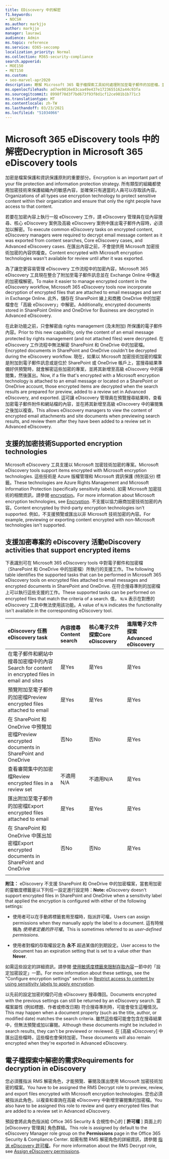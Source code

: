 ```yaml
---
title: EDiscovery 中的解密
f1.keywords:
- NOCSH
ms.author: markjjo
author: markjjo
manager: laurawi
audience: Admin
ms.topic: reference
ms.service: O365-seccomp
localization_priority: Normal
ms.collection: M365-security-compliance
search.appverid:
- MOE150
- MET150
ms.custom:
- seo-marvel-apr2020
description: 瞭解 Microsoft 365 電子檔探索工具如何處理附加至電子郵件的加密檔，並儲存在 SharePoint 線上和商務 OneDrive 中。
ms.openlocfilehash: ad7ee9816e83caa49e437e1723655162a44c93fa
ms.sourcegitcommit: 8998f70d3f7bd673f93f8d1cf12ce981b1b771c3
ms.translationtype: MT
ms.contentlocale: zh-TW
ms.lasthandoff: 03/23/2021
ms.locfileid: "51034066"
---
```

# <a name="decryption-in-microsoft-365-ediscovery-tools"></a><span data-ttu-id="9cdf6-103">Microsoft 365 eDiscovery tools 中的解密</span><span class="sxs-lookup"><span data-stu-id="9cdf6-103">Decryption in Microsoft 365 eDiscovery tools</span></span>

<span data-ttu-id="9cdf6-104">加密是檔案保護和資訊保護原則的重要部分。</span><span class="sxs-lookup"><span data-stu-id="9cdf6-104">Encryption is an important part of your file protection and information protection strategy.</span></span> <span data-ttu-id="9cdf6-105">所有類型的組織都使用加密技術來保護組織內的敏感內容，並確保只有適當的人員可以存取該內容。</span><span class="sxs-lookup"><span data-stu-id="9cdf6-105">Organizations of all types use encryption technology to protect sensitive content within their organization and ensure that only the right people have access to that content.</span></span>

<span data-ttu-id="9cdf6-106">若要在加密內容上執行一般 eDiscovery 工作，請 eDiscovery 管理員在從內容搜尋、核心 eDiscovery 案例及高級 eDiscovery 案例中匯出電子郵件內容時，必須加以解密。</span><span class="sxs-lookup"><span data-stu-id="9cdf6-106">To execute common eDiscovery tasks on encrypted content, eDiscovery managers were required to decrypt email message content as it was exported from content searches, Core eDiscovery cases, and Advanced eDiscovery cases.</span></span> <span data-ttu-id="9cdf6-107">在匯出內容之前，不會提供用 Microsoft 加密技術加密的內容供複查。</span><span class="sxs-lookup"><span data-stu-id="9cdf6-107">Content encrypted with Microsoft encryption technologies wasn't available for review until after it was exported.</span></span>

<span data-ttu-id="9cdf6-108">為了讓您更容易管理 eDiscovery 工作流程中的加密內容，Microsoft 365 eDiscovery 工具現在整合了附加至電子郵件訊息並在 Exchange Online 中傳送的加密檔解密。</span><span class="sxs-lookup"><span data-stu-id="9cdf6-108">To make it easier to manage encrypted content in the eDiscovery workflow, Microsoft 365 eDiscovery tools now incorporate decryption of encrypted files that are attached to email messages and sent in Exchange Online.</span></span> <span data-ttu-id="9cdf6-109">此外，儲存在 SharePoint 線上和商務 OneDrive 中的加密檔會在「高級 eDiscovery」中解密。</span><span class="sxs-lookup"><span data-stu-id="9cdf6-109">Additionally, encrypted documents stored in SharePoint Online and OneDrive for Business are decrypted in Advanced eDiscovery.</span></span>

<span data-ttu-id="9cdf6-110">在此新功能之前，只會解密由 rights management (及未附加) 所保護的電子郵件內容。</span><span class="sxs-lookup"><span data-stu-id="9cdf6-110">Prior to this new capability, only the content of an email message protected by rights management (and not attached files) were decrypted.</span></span> <span data-ttu-id="9cdf6-111">在 eDiscovery 工作流程中無法解密 SharePoint 和 OneDrive 中的加密檔。</span><span class="sxs-lookup"><span data-stu-id="9cdf6-111">Encrypted documents in SharePoint and OneDrive couldn't be decrypted during the eDiscovery workflow.</span></span> <span data-ttu-id="9cdf6-112">現在，如果以 Microsoft 加密技術加密的檔案是附加到電子郵件訊息或是位於 SharePoint 或 OneDrive 帳戶上，當搜尋結果準備好供預覽時，就會解密這些加密的專案，並將其新增至高級 eDiscovery 中的審閱集，然後匯出。</span><span class="sxs-lookup"><span data-stu-id="9cdf6-112">Now, if a file that's encrypted with a Microsoft encryption technology is attached to an email message or located on a SharePoint or OneDrive account, those encrypted items are decrypted when the search results are prepared for preview, added to a review set in Advanced eDiscovery, and exported.</span></span> <span data-ttu-id="9cdf6-113">這可讓 eDiscovery 管理員在預覽搜尋結果時，查看加密電子郵件附件和網站檔的內容，並在將其新增至高級 eDiscovery 中的審閱集之後加以複查。</span><span class="sxs-lookup"><span data-stu-id="9cdf6-113">This allows eDiscovery managers to view the content of encrypted email attachments and site documents when previewing search results, and review them after they have been added to a review set in Advanced eDiscovery.</span></span>

## <a name="supported-encryption-technologies"></a><span data-ttu-id="9cdf6-114">支援的加密技術</span><span class="sxs-lookup"><span data-stu-id="9cdf6-114">Supported encryption technologies</span></span>

<span data-ttu-id="9cdf6-115">Microsoft eDiscovery 工具支援以 Microsoft 加密技術加密的專案。</span><span class="sxs-lookup"><span data-stu-id="9cdf6-115">Microsoft eDiscovery tools support items encrypted with Microsoft encryption technologies.</span></span> <span data-ttu-id="9cdf6-116">這些技術是 Azure 版權管理和 Microsoft 資訊保護 (特別區分) 標籤。</span><span class="sxs-lookup"><span data-stu-id="9cdf6-116">These technologies are Azure Rights Management and Microsoft Information Protection (specifically sensitivity labels).</span></span> <span data-ttu-id="9cdf6-117">如需 Microsoft 加密技術的相關資訊，請參閱 [encryption](encryption.md)。</span><span class="sxs-lookup"><span data-stu-id="9cdf6-117">For more information about Microsoft encryption technologies, see [Encryption](encryption.md).</span></span> <span data-ttu-id="9cdf6-118">不支援以協力廠商加密技術加密的內容。</span><span class="sxs-lookup"><span data-stu-id="9cdf6-118">Content encrypted by third-party encryption technologies isn't supported.</span></span> <span data-ttu-id="9cdf6-119">例如，不支援預覽或匯出以非 Microsoft 技術加密的內容。</span><span class="sxs-lookup"><span data-stu-id="9cdf6-119">For example, previewing or exporting content encrypted with non-Microsoft technologies isn't supported.</span></span>

## <a name="ediscovery-activities-that-support-encrypted-items"></a><span data-ttu-id="9cdf6-120">支援加密專案的 eDiscovery 活動</span><span class="sxs-lookup"><span data-stu-id="9cdf6-120">eDiscovery activities that support encrypted items</span></span>

<span data-ttu-id="9cdf6-121">下表識別可在 Microsoft 365 eDiscovery tools 中對電子郵件和加密檔（SharePoint 和 OneDrive 中的加密檔）所執行的支援工作。</span><span class="sxs-lookup"><span data-stu-id="9cdf6-121">The following table identifies the supported tasks that can be performed in Microsoft 365 eDiscovery tools on encrypted files attached to email messages and encrypted documents in SharePoint and OneDrive.</span></span> <span data-ttu-id="9cdf6-122">在符合搜尋準則的加密檔上可以執行這些支援的工作。</span><span class="sxs-lookup"><span data-stu-id="9cdf6-122">These supported tasks can be performed on encrypted files that match the criteria of a search.</span></span> <span data-ttu-id="9cdf6-123">值， `N/A` 表示在對應的 eDiscovery 工具中無法使用該功能。</span><span class="sxs-lookup"><span data-stu-id="9cdf6-123">A value of `N/A` indicates the functionality isn't available in the corresponding eDiscovery tool.</span></span>

|<span data-ttu-id="9cdf6-124">eDiscovery 任務</span><span class="sxs-lookup"><span data-stu-id="9cdf6-124">eDiscovery task</span></span>  |<span data-ttu-id="9cdf6-125">內容搜尋</span><span class="sxs-lookup"><span data-stu-id="9cdf6-125">Content search</span></span>  |<span data-ttu-id="9cdf6-126">核心電子文件探索</span><span class="sxs-lookup"><span data-stu-id="9cdf6-126">Core eDiscovery</span></span>  |<span data-ttu-id="9cdf6-127">進階電子文件探索</span><span class="sxs-lookup"><span data-stu-id="9cdf6-127">Advanced eDiscovery</span></span>  |
|:---------|:---------|:---------|:---------|
|<span data-ttu-id="9cdf6-128">在電子郵件和網站中搜尋加密檔中的內容</span><span class="sxs-lookup"><span data-stu-id="9cdf6-128">Search for content in encrypted files in email and sites</span></span>     |<span data-ttu-id="9cdf6-129">是</span><span class="sxs-lookup"><span data-stu-id="9cdf6-129">Yes</span></span>      |<span data-ttu-id="9cdf6-130">是</span><span class="sxs-lookup"><span data-stu-id="9cdf6-130">Yes</span></span>      |<span data-ttu-id="9cdf6-131">是</span><span class="sxs-lookup"><span data-stu-id="9cdf6-131">Yes</span></span>      |
|<span data-ttu-id="9cdf6-132">預覽附加至電子郵件的加密檔</span><span class="sxs-lookup"><span data-stu-id="9cdf6-132">Preview encrypted files attached to email</span></span>     |<span data-ttu-id="9cdf6-133">是</span><span class="sxs-lookup"><span data-stu-id="9cdf6-133">Yes</span></span>      |<span data-ttu-id="9cdf6-134">是</span><span class="sxs-lookup"><span data-stu-id="9cdf6-134">Yes</span></span>     |<span data-ttu-id="9cdf6-135">是</span><span class="sxs-lookup"><span data-stu-id="9cdf6-135">Yes</span></span>       |
|<span data-ttu-id="9cdf6-136">在 SharePoint 和 OneDrive 中預覽加密檔</span><span class="sxs-lookup"><span data-stu-id="9cdf6-136">Preview encrypted documents in SharePoint and OneDrive</span></span>|<span data-ttu-id="9cdf6-137">否</span><span class="sxs-lookup"><span data-stu-id="9cdf6-137">No</span></span>      |<span data-ttu-id="9cdf6-138">否</span><span class="sxs-lookup"><span data-stu-id="9cdf6-138">No</span></span>    |<span data-ttu-id="9cdf6-139">是</span><span class="sxs-lookup"><span data-stu-id="9cdf6-139">Yes</span></span>       |
|<span data-ttu-id="9cdf6-140">查看審閱集中的加密檔</span><span class="sxs-lookup"><span data-stu-id="9cdf6-140">Review encrypted files in a review set</span></span>    |<span data-ttu-id="9cdf6-141">不適用</span><span class="sxs-lookup"><span data-stu-id="9cdf6-141">N/A</span></span>      |<span data-ttu-id="9cdf6-142">不適用</span><span class="sxs-lookup"><span data-stu-id="9cdf6-142">N/A</span></span>        | <span data-ttu-id="9cdf6-143">是</span><span class="sxs-lookup"><span data-stu-id="9cdf6-143">Yes</span></span>        |
|<span data-ttu-id="9cdf6-144">匯出附加至電子郵件的加密檔</span><span class="sxs-lookup"><span data-stu-id="9cdf6-144">Export encrypted files attached to email</span></span>    |<span data-ttu-id="9cdf6-145">是</span><span class="sxs-lookup"><span data-stu-id="9cdf6-145">Yes</span></span>       |<span data-ttu-id="9cdf6-146">是</span><span class="sxs-lookup"><span data-stu-id="9cdf6-146">Yes</span></span>  |<span data-ttu-id="9cdf6-147">是</span><span class="sxs-lookup"><span data-stu-id="9cdf6-147">Yes</span></span>    |
|<span data-ttu-id="9cdf6-148">在 SharePoint 和 OneDrive 中匯出加密檔</span><span class="sxs-lookup"><span data-stu-id="9cdf6-148">Export encrypted documents in SharePoint and OneDrive</span></span>    |<span data-ttu-id="9cdf6-149">否</span><span class="sxs-lookup"><span data-stu-id="9cdf6-149">No</span></span>       |<span data-ttu-id="9cdf6-150">否</span><span class="sxs-lookup"><span data-stu-id="9cdf6-150">No</span></span>  |<span data-ttu-id="9cdf6-151">是</span><span class="sxs-lookup"><span data-stu-id="9cdf6-151">Yes</span></span>    |
|||||

<span data-ttu-id="9cdf6-152">**附注：** eDiscovery 不支援 SharePoint 和 OneDrive 中的加密檔案，當套用加密的靈敏度標籤是以下列任一設定進行設定時：</span><span class="sxs-lookup"><span data-stu-id="9cdf6-152">**Note:** eDiscovery doesn't support encrypted files in SharePoint and OneDrive when a sensitivity label that applied the encryption is configured with either of the following settings:</span></span>

- <span data-ttu-id="9cdf6-153">使用者可以在手動將標籤套用至檔時，指派許可權。</span><span class="sxs-lookup"><span data-stu-id="9cdf6-153">Users can assign permissions when they manually apply the label to a document.</span></span> <span data-ttu-id="9cdf6-154">這有時候稱為 *使用者定義的許可權*。</span><span class="sxs-lookup"><span data-stu-id="9cdf6-154">This is sometimes referred to as *user-defined permissions*.</span></span><br/>

- <span data-ttu-id="9cdf6-155">使用者對檔的存取權設定為 **永不** 超過某值的到期設定。</span><span class="sxs-lookup"><span data-stu-id="9cdf6-155">User access to the document has an expiration setting that is set to a value other than **Never**.</span></span>

<span data-ttu-id="9cdf6-156">如需這些設定的詳細資訊，請參閱 [使用敏感度標籤來限制存取內容](encryption-sensitivity-labels.md#configure-encryption-settings)一節中的「設定加密設定」一節。</span><span class="sxs-lookup"><span data-stu-id="9cdf6-156">For more information about these settings, see the "Configure encryption settings" section in [Restrict access to content by using sensitivity labels to apply encryption](encryption-sensitivity-labels.md#configure-encryption-settings).</span></span>

<span data-ttu-id="9cdf6-157">以先前的設定加密的檔仍可由 eDiscovery 搜尋傳回。</span><span class="sxs-lookup"><span data-stu-id="9cdf6-157">Documents encrypted with the previous settings can still be returned by an eDiscovery search.</span></span> <span data-ttu-id="9cdf6-158">當檔案屬性 (例如標題、作者或修改日期) 符合搜尋準則時，可能會發生這種情況。</span><span class="sxs-lookup"><span data-stu-id="9cdf6-158">This may happen when a document property (such as the title, author, or modified date) matches the search criteria.</span></span> <span data-ttu-id="9cdf6-159">雖然這些檔可能會包含在搜尋結果中，但無法預覽或加以審閱。</span><span class="sxs-lookup"><span data-stu-id="9cdf6-159">Although these documents might be included in search results, they can't be previewed or reviewed.</span></span> <span data-ttu-id="9cdf6-160">在 [高級 eDiscovery] 中匯出這些檔時，這些檔也會保持加密。</span><span class="sxs-lookup"><span data-stu-id="9cdf6-160">These documents will also remain encrypted when they're exported in Advanced eDiscovery.</span></span>

## <a name="requirements-for-decryption-in-ediscovery"></a><span data-ttu-id="9cdf6-161">電子檔探索中解密的需求</span><span class="sxs-lookup"><span data-stu-id="9cdf6-161">Requirements for decryption in eDiscovery</span></span>

<span data-ttu-id="9cdf6-162">您必須獲指派 RMS 解密角色，才能預覽、審閱及匯出使用 Microsoft 加密技術加密的檔案。</span><span class="sxs-lookup"><span data-stu-id="9cdf6-162">You have to be assigned the RMS Decrypt role to preview, review, and export files encrypted with Microsoft encryption technologies.</span></span> <span data-ttu-id="9cdf6-163">您也必須被指派此角色，以複查和查詢在高級 eDiscovery 中新增至審閱集的加密檔。</span><span class="sxs-lookup"><span data-stu-id="9cdf6-163">You also have to be assigned this role to review and query encrypted files that are added to a review set in Advanced eDiscovery.</span></span>

<span data-ttu-id="9cdf6-164">預設會將此角色指派給 Office 365 Security & 合規性中心的 [ **許可權** ] 頁面上的 [eDiscovery 管理員] 角色群組。</span><span class="sxs-lookup"><span data-stu-id="9cdf6-164">This role is assigned by default to the eDiscovery Manager role group on the **Permissions** page in the Office 365 Security & Compliance Center.</span></span> <span data-ttu-id="9cdf6-165">如需有關 RMS 解密角色的詳細資訊，請參閱 [指派 eDiscovery 許可權](assign-ediscovery-permissions.md#rms-decrypt)。</span><span class="sxs-lookup"><span data-stu-id="9cdf6-165">For more information about the RMS Decrypt role, see [Assign eDiscovery permissions](assign-ediscovery-permissions.md#rms-decrypt).</span></span>
